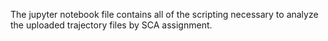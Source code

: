 The jupyter notebook file contains all of the scripting necessary to analyze the uploaded trajectory files by SCA assignment.
